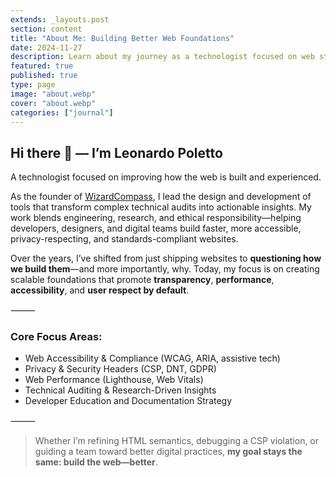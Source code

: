 ```yaml
---
extends: _layouts.post
section: content
title: "About Me: Building Better Web Foundations"
date: 2024-11-27
description: Learn about my journey as a technologist focused on web standards, accessibility, privacy, and digital ethics.
featured: true
published: true
type: page
image: "about.webp"
cover: "about.webp"
categories: ["journal"]
---
```


## Hi there 👋 — I’m **Leonardo Poletto**

A technologist focused on improving how the web is built and experienced.

As the founder of [WizardCompass](https://wizardcompass.com), I lead the design and development of tools that transform complex technical audits into actionable insights. My work blends engineering, research, and ethical responsibility—helping developers, designers, and digital teams build faster, more accessible, privacy-respecting, and standards-compliant websites.

Over the years, I’ve shifted from just shipping websites to **questioning how we build them**—and more importantly, why. Today, my focus is on creating scalable foundations that promote **transparency**, **performance**, **accessibility**, and **user respect by default**.

⸻

### Core Focus Areas:

- Web Accessibility & Compliance (WCAG, ARIA, assistive tech)
- Privacy & Security Headers (CSP, DNT, GDPR)
- Web Performance (Lighthouse, Web Vitals)
- Technical Auditing & Research-Driven Insights
- Developer Education and Documentation Strategy

⸻

> Whether I’m refining HTML semantics, debugging a CSP violation, or guiding a team toward better digital practices, **my goal stays the same: build the web—better**.
